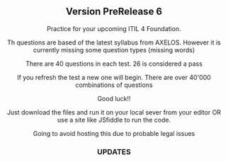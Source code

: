 <div align="center">
<h2> Version PreRelease 6 </h2>


Practice for your upcoming ITIL 4 Foundation.

Th questions are based of the latest syllabus from AXELOS. However it is currently missing some question types (missing words)

There are 40 questions in each test. 26 is considered a pass

If you refresh the test a new one will begin. There are over 40'000 combinations of questions

Good luck!!

Just download the files and run it on your local sever from your editor OR use a site like JSfiddle to run the code.

Going to avoid hosting this due to probable legal issues
</div>

<div align="center">
<h3> UPDATES </h3>




</p>
</div>





